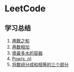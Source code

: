 # LeetCode
## 学习总结
1. [两数之和](1.两数之和/README.md)
2. [两数相加](2.两数相加/README.md)
3. [盛最多水的容器](11.盛最多水的容器/README.md)
4. [Pow(x, n)](50.Pow(x,n)/README.md)
1013. [将数组分成和相等的三个部分](1013.将数组分成和相等的三个部分/README.md)
